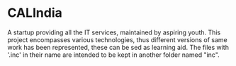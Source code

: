 # CALIndia
A startup providing all the IT services, maintained by aspiring youth.
This project encompasses various technologies, thus different versions of same work has been represented, these can be sed as learning aid.
The files with '.inc' in their name are intended to be kept in another folder named "inc".

